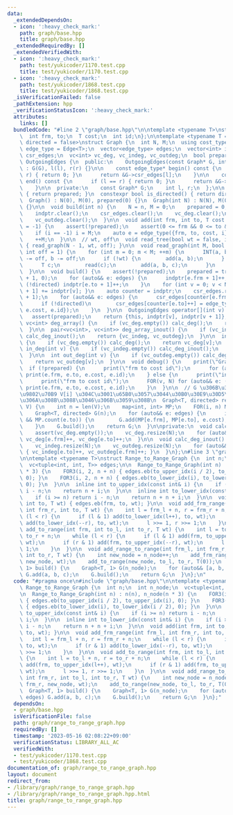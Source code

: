 ```yaml
---
data:
  _extendedDependsOn:
  - icon: ':heavy_check_mark:'
    path: graph/base.hpp
    title: graph/base.hpp
  _extendedRequiredBy: []
  _extendedVerifiedWith:
  - icon: ':heavy_check_mark:'
    path: test/yukicoder/1170.test.cpp
    title: test/yukicoder/1170.test.cpp
  - icon: ':heavy_check_mark:'
    path: test/yukicoder/1868.test.cpp
    title: test/yukicoder/1868.test.cpp
  _isVerificationFailed: false
  _pathExtension: hpp
  _verificationStatusIcon: ':heavy_check_mark:'
  attributes:
    links: []
  bundledCode: "#line 2 \"graph/base.hpp\"\n\ntemplate <typename T>\nstruct Edge {\n\
    \  int frm, to;\n  T cost;\n  int id;\n};\n\ntemplate <typename T = int, bool\
    \ directed = false>\nstruct Graph {\n  int N, M;\n  using cost_type = T;\n  using\
    \ edge_type = Edge<T>;\n  vector<edge_type> edges;\n  vector<int> indptr;\n  vector<edge_type>\
    \ csr_edges;\n  vc<int> vc_deg, vc_indeg, vc_outdeg;\n  bool prepared;\n\n  class\
    \ OutgoingEdges {\n  public:\n    OutgoingEdges(const Graph* G, int l, int r)\
    \ : G(G), l(l), r(r) {}\n\n    const edge_type* begin() const {\n      if (l ==\
    \ r) { return 0; }\n      return &G->csr_edges[l];\n    }\n\n    const edge_type*\
    \ end() const {\n      if (l == r) { return 0; }\n      return &G->csr_edges[r];\n\
    \    }\n\n  private:\n    const Graph* G;\n    int l, r;\n  };\n\n  bool is_prepared()\
    \ { return prepared; }\n  constexpr bool is_directed() { return directed; }\n\n\
    \  Graph() : N(0), M(0), prepared(0) {}\n  Graph(int N) : N(N), M(0), prepared(0)\
    \ {}\n\n  void build(int n) {\n    N = n, M = 0;\n    prepared = 0;\n    edges.clear();\n\
    \    indptr.clear();\n    csr_edges.clear();\n    vc_deg.clear();\n    vc_indeg.clear();\n\
    \    vc_outdeg.clear();\n  }\n\n  void add(int frm, int to, T cost = 1, int i\
    \ = -1) {\n    assert(!prepared);\n    assert(0 <= frm && 0 <= to && to < N);\n\
    \    if (i == -1) i = M;\n    auto e = edge_type({frm, to, cost, i});\n    edges.eb(e);\n\
    \    ++M;\n  }\n\n  // wt, off\n  void read_tree(bool wt = false, int off = 1)\
    \ { read_graph(N - 1, wt, off); }\n\n  void read_graph(int M, bool wt = false,\
    \ int off = 1) {\n    for (int m = 0; m < M; ++m) {\n      INT(a, b);\n      a\
    \ -= off, b -= off;\n      if (!wt) {\n        add(a, b);\n      } else {\n  \
    \      T c;\n        read(c);\n        add(a, b, c);\n      }\n    }\n    build();\n\
    \  }\n\n  void build() {\n    assert(!prepared);\n    prepared = true;\n    indptr.assign(N\
    \ + 1, 0);\n    for (auto&& e: edges) {\n      indptr[e.frm + 1]++;\n      if\
    \ (!directed) indptr[e.to + 1]++;\n    }\n    for (int v = 0; v < N; ++v) { indptr[v\
    \ + 1] += indptr[v]; }\n    auto counter = indptr;\n    csr_edges.resize(indptr.back()\
    \ + 1);\n    for (auto&& e: edges) {\n      csr_edges[counter[e.frm]++] = e;\n\
    \      if (!directed)\n        csr_edges[counter[e.to]++] = edge_type({e.to, e.frm,\
    \ e.cost, e.id});\n    }\n  }\n\n  OutgoingEdges operator[](int v) const {\n \
    \   assert(prepared);\n    return {this, indptr[v], indptr[v + 1]};\n  }\n\n \
    \ vc<int> deg_array() {\n    if (vc_deg.empty()) calc_deg();\n    return vc_deg;\n\
    \  }\n\n  pair<vc<int>, vc<int>> deg_array_inout() {\n    if (vc_indeg.empty())\
    \ calc_deg_inout();\n    return {vc_indeg, vc_outdeg};\n  }\n\n  int deg(int v)\
    \ {\n    if (vc_deg.empty()) calc_deg();\n    return vc_deg[v];\n  }\n\n  int\
    \ in_deg(int v) {\n    if (vc_indeg.empty()) calc_deg_inout();\n    return vc_indeg[v];\n\
    \  }\n\n  int out_deg(int v) {\n    if (vc_outdeg.empty()) calc_deg_inout();\n\
    \    return vc_outdeg[v];\n  }\n\n  void debug() {\n    print(\"Graph\");\n  \
    \  if (!prepared) {\n      print(\"frm to cost id\");\n      for (auto&& e: edges)\
    \ print(e.frm, e.to, e.cost, e.id);\n    } else {\n      print(\"indptr\", indptr);\n\
    \      print(\"frm to cost id\");\n      FOR(v, N) for (auto&& e: (*this)[v])\
    \ print(e.frm, e.to, e.cost, e.id);\n    }\n  }\n\n  // G \u306B\u304A\u3051\u308B\
    \u9802\u70B9 V[i] \u304C\u3001\u65B0\u3057\u3044\u30B0\u30E9\u30D5\u3067 i \u306B\
    \u306A\u308B\u3088\u3046\u306B\u3059\u308B\n  Graph<T, directed> rearrange(vc<int>\
    \ V) {\n    int n = len(V);\n    map<int, int> MP;\n    FOR(i, n) MP[V[i]] = i;\n\
    \    Graph<T, directed> G(n);\n    for (auto&& e: edges) {\n      if (MP.count(e.frm)\
    \ && MP.count(e.to)) {\n        G.add(MP[e.frm], MP[e.to], e.cost);\n      }\n\
    \    }\n    G.build();\n    return G;\n  }\n\nprivate:\n  void calc_deg() {\n\
    \    assert(vc_deg.empty());\n    vc_deg.resize(N);\n    for (auto&& e: edges)\
    \ vc_deg[e.frm]++, vc_deg[e.to]++;\n  }\n\n  void calc_deg_inout() {\n    assert(vc_indeg.empty());\n\
    \    vc_indeg.resize(N);\n    vc_outdeg.resize(N);\n    for (auto&& e: edges)\
    \ { vc_indeg[e.to]++, vc_outdeg[e.frm]++; }\n  }\n};\n#line 3 \"graph/range_to_range_graph.hpp\"\
    \n\ntemplate <typename T>\nstruct Range_to_Range_Graph {\n  int n;\n  int n_node;\n\
    \  vc<tuple<int, int, T>> edges;\n\n  Range_to_Range_Graph(int n) : n(n), n_node(n\
    \ * 3) {\n    FOR3(i, 2, n + n) { edges.eb(to_upper_idx(i / 2), to_upper_idx(i),\
    \ 0); }\n    FOR3(i, 2, n + n) { edges.eb(to_lower_idx(i), to_lower_idx(i / 2),\
    \ 0); }\n  }\n\n  inline int to_upper_idx(const int& i) {\n    if (i >= n) return\
    \ i - n;\n    return n + i;\n  }\n\n  inline int to_lower_idx(const int& i) {\n\
    \    if (i >= n) return i - n;\n    return n + n + i;\n  }\n\n  void add(int frm,\
    \ int to, T wt) { edges.eb(frm, to, wt); }\n\n  void add_frm_range(int frm_l,\
    \ int frm_r, int to, T wt) {\n    int l = frm_l + n, r = frm_r + n;\n    while\
    \ (l < r) {\n      if (l & 1) add(to_lower_idx(l++), to, wt);\n      if (r & 1)\
    \ add(to_lower_idx(--r), to, wt);\n      l >>= 1, r >>= 1;\n    }\n  }\n\n  void\
    \ add_to_range(int frm, int to_l, int to_r, T wt) {\n    int l = to_l + n, r =\
    \ to_r + n;\n    while (l < r) {\n      if (l & 1) add(frm, to_upper_idx(l++),\
    \ wt);\n      if (r & 1) add(frm, to_upper_idx(--r), wt);\n      l >>= 1, r >>=\
    \ 1;\n    }\n  }\n\n  void add_range_to_range(int frm_l, int frm_r, int to_l,\
    \ int to_r, T wt) {\n    int new_node = n_node++;\n    add_frm_range(frm_l, frm_r,\
    \ new_node, wt);\n    add_to_range(new_node, to_l, to_r, T(0));\n  }\n\n  Graph<T,\
    \ 1> build() {\n    Graph<T, 1> G(n_node);\n    for (auto&& [a, b, c]: edges)\
    \ G.add(a, b, c);\n    G.build();\n    return G;\n  }\n};\n"
  code: "#pragma once\n#include \"graph/base.hpp\"\n\ntemplate <typename T>\nstruct\
    \ Range_to_Range_Graph {\n  int n;\n  int n_node;\n  vc<tuple<int, int, T>> edges;\n\
    \n  Range_to_Range_Graph(int n) : n(n), n_node(n * 3) {\n    FOR3(i, 2, n + n)\
    \ { edges.eb(to_upper_idx(i / 2), to_upper_idx(i), 0); }\n    FOR3(i, 2, n + n)\
    \ { edges.eb(to_lower_idx(i), to_lower_idx(i / 2), 0); }\n  }\n\n  inline int\
    \ to_upper_idx(const int& i) {\n    if (i >= n) return i - n;\n    return n +\
    \ i;\n  }\n\n  inline int to_lower_idx(const int& i) {\n    if (i >= n) return\
    \ i - n;\n    return n + n + i;\n  }\n\n  void add(int frm, int to, T wt) { edges.eb(frm,\
    \ to, wt); }\n\n  void add_frm_range(int frm_l, int frm_r, int to, T wt) {\n \
    \   int l = frm_l + n, r = frm_r + n;\n    while (l < r) {\n      if (l & 1) add(to_lower_idx(l++),\
    \ to, wt);\n      if (r & 1) add(to_lower_idx(--r), to, wt);\n      l >>= 1, r\
    \ >>= 1;\n    }\n  }\n\n  void add_to_range(int frm, int to_l, int to_r, T wt)\
    \ {\n    int l = to_l + n, r = to_r + n;\n    while (l < r) {\n      if (l & 1)\
    \ add(frm, to_upper_idx(l++), wt);\n      if (r & 1) add(frm, to_upper_idx(--r),\
    \ wt);\n      l >>= 1, r >>= 1;\n    }\n  }\n\n  void add_range_to_range(int frm_l,\
    \ int frm_r, int to_l, int to_r, T wt) {\n    int new_node = n_node++;\n    add_frm_range(frm_l,\
    \ frm_r, new_node, wt);\n    add_to_range(new_node, to_l, to_r, T(0));\n  }\n\n\
    \  Graph<T, 1> build() {\n    Graph<T, 1> G(n_node);\n    for (auto&& [a, b, c]:\
    \ edges) G.add(a, b, c);\n    G.build();\n    return G;\n  }\n};"
  dependsOn:
  - graph/base.hpp
  isVerificationFile: false
  path: graph/range_to_range_graph.hpp
  requiredBy: []
  timestamp: '2023-05-16 02:08:22+09:00'
  verificationStatus: LIBRARY_ALL_AC
  verifiedWith:
  - test/yukicoder/1170.test.cpp
  - test/yukicoder/1868.test.cpp
documentation_of: graph/range_to_range_graph.hpp
layout: document
redirect_from:
- /library/graph/range_to_range_graph.hpp
- /library/graph/range_to_range_graph.hpp.html
title: graph/range_to_range_graph.hpp
---
```

